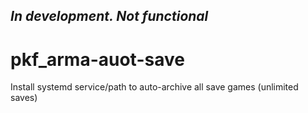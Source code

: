 ## ***In development. Not functional***

# pkf_arma-auot-save
Install systemd service/path to auto-archive all save games (unlimited saves)
